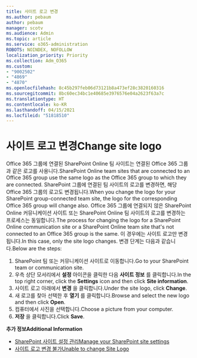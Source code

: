 ```yaml
---
title: 사이트 로고 변경
ms.author: pebaum
author: pebaum
manager: scotv
ms.audience: Admin
ms.topic: article
ms.service: o365-administration
ROBOTS: NOINDEX, NOFOLLOW
localization_priority: Priority
ms.collection: Adm_O365
ms.custom:
- "9002502"
- "4869"
- "4870"
ms.openlocfilehash: 8c45b297feb06d73121b8a473ef28c3820160316
ms.sourcegitcommit: 8bc60ec34bc1e40685e3976576e04a2623f63a7c
ms.translationtype: HT
ms.contentlocale: ko-KR
ms.lasthandoff: 04/15/2021
ms.locfileid: "51818510"
---
```

# <a name="change-site-logo"></a><span data-ttu-id="1d528-102">사이트 로고 변경</span><span class="sxs-lookup"><span data-stu-id="1d528-102">Change site logo</span></span>

<span data-ttu-id="1d528-103">Office 365 그룹에 연결된 SharePoint Online 팀 사이트는 연결된 Office 365 그룹과 같은 로고를 사용니다.</span><span class="sxs-lookup"><span data-stu-id="1d528-103">SharePoint Online team sites that are connected to an Office 365 group use the same logo as the Office 365 group to which they are connected.</span></span> <span data-ttu-id="1d528-104">SharePoint 그룹에 연결된 팀 사이트의 로고를 변경하면, 해당 Office 365 그룹의 로고도 변경됩니다.</span><span class="sxs-lookup"><span data-stu-id="1d528-104">When you change the logo for your SharePoint group-connected team site, the logo for the corresponding Office 365 group will change also.</span></span> <span data-ttu-id="1d528-105">Office 365 그룹에 연결되지 않은 SharePoint Online 커뮤니케이션 사이트 또는 SharePoint Online 팀 사이트의 로고를 변경하는 프로세스는 동일합니다.</span><span class="sxs-lookup"><span data-stu-id="1d528-105">The process for changing the logo for a SharePoint Online communication site or a SharePoint Online team site that's not connected to an Office 365 group is the same.</span></span> <span data-ttu-id="1d528-106">이 경우에는 사이트 로고만 변경됩니다.</span><span class="sxs-lookup"><span data-stu-id="1d528-106">In this case, only the site logo changes.</span></span> <span data-ttu-id="1d528-107">변경 단계는 다음과 같습니다.</span><span class="sxs-lookup"><span data-stu-id="1d528-107">Below are the steps:</span></span>

1. <span data-ttu-id="1d528-108">SharePoint 팀 또는 커뮤니케이션 사이트로 이동합니다.</span><span class="sxs-lookup"><span data-stu-id="1d528-108">Go to your SharePoint team or communication site.</span></span>
2. <span data-ttu-id="1d528-109">우측 상단 모서리에서 **설정** 아이콘을 클릭한 다음 **사이트 정보** 를 클릭합니다.</span><span class="sxs-lookup"><span data-stu-id="1d528-109">In the top right corner, click the **Settings** icon and then click **Site information**.</span></span>
3. <span data-ttu-id="1d528-110">사이트 로고 아래에서 **변경** 을 클릭합니다.</span><span class="sxs-lookup"><span data-stu-id="1d528-110">Under the site logo, click **Change**.</span></span>
4. <span data-ttu-id="1d528-111">새 로고를 찾아 선택한 후 **열기** 를 클릭합니다.</span><span class="sxs-lookup"><span data-stu-id="1d528-111">Browse and select the new logo and then click **Open**.</span></span>
5. <span data-ttu-id="1d528-112">컴퓨터에서 사진을 선택합니다.</span><span class="sxs-lookup"><span data-stu-id="1d528-112">Choose a picture from your computer.</span></span>
6. <span data-ttu-id="1d528-113">**저장** 을 클릭합니다.</span><span class="sxs-lookup"><span data-stu-id="1d528-113">Click **Save**.</span></span>

<span data-ttu-id="1d528-114">**추가 정보**</span><span class="sxs-lookup"><span data-stu-id="1d528-114">**Additional Information**</span></span>

- [<span data-ttu-id="1d528-115">SharePoint 사이트 설정 관리</span><span class="sxs-lookup"><span data-stu-id="1d528-115">Manage your SharePoint site settings</span></span>](https://support.office.com/article/manage-your-sharepoint-site-settings-8376034d-d0c7-446e-9178-6ab51c58df42)
- [<span data-ttu-id="1d528-116">사이트 로고 변경 불가</span><span class="sxs-lookup"><span data-stu-id="1d528-116">Unable to change Site Logo</span></span>](https://docs.microsoft.com/sharepoint/troubleshoot/sites/error-when-changing-o365-site-logo)
